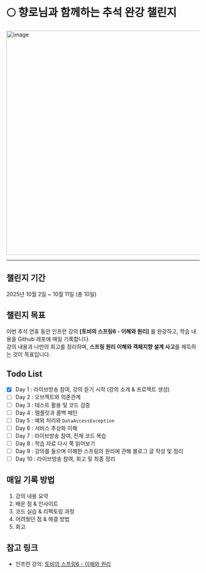 # 🌕 향로님과 함께하는 추석 완강 챌린지  

<img width="2468" height="584" alt="image" src="https://github.com/user-attachments/assets/99b5bcf3-d811-43af-891e-38445b26ea57" />

---

## 챌린지 기간  
2025년 10월 2일 ~ 10월 11일 (총 10일)  

## 챌린지 목표  
이번 추석 연휴 동안 인프런 강의 **[토비의 스프링6 - 이해와 원리]** 를 완강하고, 학습 내용을 Github 레포에 매일 기록합니다.  
강의 내용과 나만의 회고를 정리하며, **스프링 원리 이해와 객체지향 설계 사고**를 체득하는 것이 목표입니다.  

## Todo List  
- [x] Day 1 : 라이브방송 참여, 강의 듣기 시작 (강의 소개 & 프로젝트 생성)
- [ ] Day 2 : 오브젝트와 의존관계
- [ ] Day 3 : 테스트 활용 및 코드 검증
- [ ] Day 4 : 템플릿과 콜백 패턴
- [ ] Day 5 : 예외 처리와 `DataAccessException`
- [ ] Day 6 : 서비스 추상화 이해
- [ ] Day 7 : 라이브방송 참여, 전체 코드 복습
- [ ] Day 8 : 학습 자료 다시 쭉 읽어보기
- [ ] Day 9 : 강의를 들으며 이해한 스프링의 원리에 관해 블로그 글 작성 및 정리
- [ ] Day 10 : 라이브방송 참여, 회고 및 최종 정리

## 매일 기록 방법  
1. 강의 내용 요약
2. 배운 점 & 인사이트
3. 코드 실습 & 리팩토링 과정
4. 어려웠던 점 & 해결 방법
5. 회고

## 참고 링크  
- 인프런 강의: [토비의 스프링6 - 이해와 원리](https://inf.run/Tnt8j)
